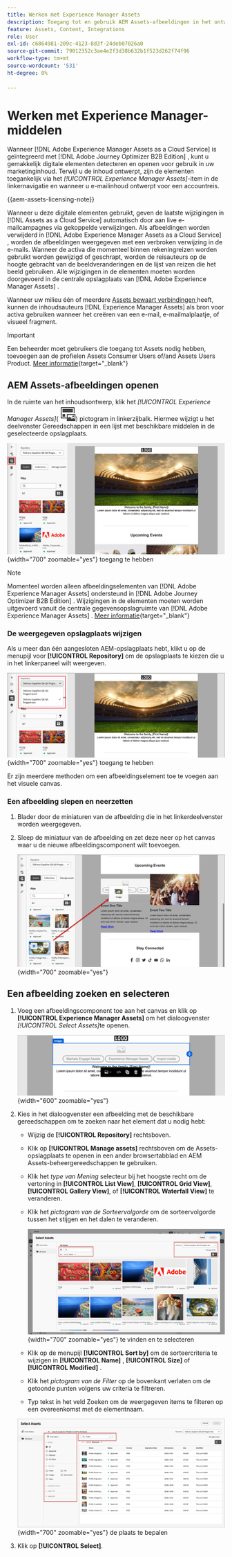 ```yaml
---
title: Werken met Experience Manager Assets
description: Toegang tot en gebruik AEM Assets-afbeeldingen in het ontwerpen van inhoud - wijzigingen bij slepen en neerzetten, zoeken, filteren en synchroniseren worden automatisch doorgevoerd in Journey Optimizer B2B edition.
feature: Assets, Content, Integrations
role: User
exl-id: c6864981-209c-4123-8d3f-24deb07026a0
source-git-commit: 79012352c3ae4e2f3d38b632b1f523d262f74f96
workflow-type: tm+mt
source-wordcount: '531'
ht-degree: 0%

---
```


# Werken met Experience Manager-middelen

Wanneer [!DNL Adobe Experience Manager Assets as a Cloud Service] is geïntegreerd met [!DNL Adobe Journey Optimizer B2B Edition] , kunt u gemakkelijk digitale elementen detecteren en openen voor gebruik in uw marketinginhoud. Terwijl u de inhoud ontwerpt, zijn de elementen toegankelijk via het _[!UICONTROL Experience Manager Assets]_-item in de linkernavigatie en wanneer u e-mailinhoud ontwerpt voor een accountreis.

{{aem-assets-licensing-note}}

Wanneer u deze digitale elementen gebruikt, geven de laatste wijzigingen in [!DNL Assets as a Cloud Service] automatisch door aan live e-mailcampagnes via gekoppelde verwijzingen. Als afbeeldingen worden verwijderd in [!DNL Adobe Experience Manager Assets as a Cloud Service] , worden de afbeeldingen weergegeven met een verbroken verwijzing in de e-mails. Wanneer de activa die momenteel binnen rekeningreizen worden gebruikt worden gewijzigd of geschrapt, worden de reisauteurs op de hoogte gebracht van de beeldveranderingen en de lijst van reizen die het beeld gebruiken. Alle wijzigingen in de elementen moeten worden doorgevoerd in de centrale opslagplaats van [!DNL Adobe Experience Manager Assets] .

Wanneer uw milieu één of meerdere [ Assets bewaart verbindingen ](../admin/configure-aem-repositories.md) heeft, kunnen de inhoudsauteurs [!DNL Experience Manager Assets] als bron voor activa gebruiken wanneer het creëren van een e-mail, e-mailmalplaatje, of visueel fragment.

>[!IMPORTANT]
>
>Een beheerder moet gebruikers die toegang tot Assets nodig hebben, toevoegen aan de profielen Assets Consumer Users of/and Assets Users Product. [Meer informatie](https://experienceleague.adobe.com/en/docs/experience-manager-cloud-service/content/security/ims-support#managing-products-and-user-access-in-admin-console){target="_blank"}

## AEM Assets-afbeeldingen openen

In de ruimte van het inhoudsontwerp, klik het _[!UICONTROL Experience Manager Assets]_( ![ pictogram van Experience Manager Assets ](../../assets/do-not-localize/icon-assets-aem.svg)) pictogram in linkerzijbalk. Hiermee wijzigt u het deelvenster Gereedschappen in een lijst met beschikbare middelen in de geselecteerde opslagplaats.

![ klik het de selecteurspictogram van Assets om tot de beeldactiva ](./assets/content-assets-selector-aem-assets.png){width="700" zoomable="yes"} toegang te hebben

>[!NOTE]
>
>Momenteel worden alleen afbeeldingselementen van [!DNL Adobe Experience Manager Assets] ondersteund in [!DNL Adobe Journey Optimizer B2B Edition] . Wijzigingen in de elementen moeten worden uitgevoerd vanuit de centrale gegevensopslagruimte van [!DNL Adobe Experience Manager Assets] . [Meer informatie](https://experienceleague.adobe.com/en/docs/experience-manager-cloud-service/content/assets/manage/manage-digital-assets){target="_blank"}

### De weergegeven opslagplaats wijzigen

Als u meer dan één aangesloten AEM-opslagplaats hebt, klikt u op de menupijl voor **[!UICONTROL Repository]** om de opslagplaats te kiezen die u in het linkerpaneel wilt weergeven.

![ kies een bewaarplaats van AEM Assets om tot de beeldactiva ](./assets/content-assets-selector-aem-repo.png){width="700" zoomable="yes"} toegang te hebben

Er zijn meerdere methoden om een afbeeldingselement toe te voegen aan het visuele canvas.

### Een afbeelding slepen en neerzetten

1. Blader door de miniaturen van de afbeelding die in het linkerdeelvenster worden weergegeven.

1. Sleep de miniatuur van de afbeelding en zet deze neer op het canvas waar u de nieuwe afbeeldingscomponent wilt toevoegen.

   ![ belemmering en laat vallen een beeldactiva ](./assets/content-drag-drop-image-aem-assets.png){width="700" zoomable="yes"}

## Een afbeelding zoeken en selecteren

1. Voeg een afbeeldingscomponent toe aan het canvas en klik op **[!UICONTROL Experience Manager Assets]** om het dialoogvenster _[!UICONTROL Select Assets]_&#x200B;te openen.

   ![ selecteer een activa voor de beeldcomponent ](./assets/content-image-component-empty.png){width="600" zoomable="yes"}

1. Kies in het dialoogvenster een afbeelding met de beschikbare gereedschappen om te zoeken naar het element dat u nodig hebt:

   * Wijzig de **[!UICONTROL Repository]** rechtsboven.

   * Klik op **[!UICONTROL Manage assets]** rechtsboven om de Assets-opslagplaats te openen in een ander browsertabblad en AEM Assets-beheergereedschappen te gebruiken.

   * Klik het _type van Mening_ selecteur bij het hoogste recht om de vertoning in **[!UICONTROL List View]**, **[!UICONTROL Grid View]**, **[!UICONTROL Gallery View]**, of **[!UICONTROL Waterfall View]** te veranderen.

   * Klik het _pictogram van de Sorteervolgorde_ om de sorteervolgorde tussen het stijgen en het dalen te veranderen.

     ![ hulpmiddelen van het Gebruik in de Uitgezochte dialoog van Assets om een beeldactiva ](./assets/content-select-assets-dialog-aem.png){width="700" zoomable="yes"} te vinden en te selecteren

   * Klik op de menupijl **[!UICONTROL Sort by]** om de sorteercriteria te wijzigen in **[!UICONTROL Name]** , **[!UICONTROL Size]** of **[!UICONTROL Modified]** .

   * Klik het _pictogram van de Filter_ op de bovenkant verlaten om de getoonde punten volgens uw criteria te filtreren.

   * Typ tekst in het veld Zoeken om de weergegeven items te filteren op een overeenkomst met de elementnaam.

   ![ Gebruik de filters en het onderzoeksgebied om van de activa ](./assets/content-select-assets-dialog-aem-filter.png){width="700" zoomable="yes"} de plaats te bepalen

1. Klik op **[!UICONTROL Select]**.
<!-- 

## Upload assets

To import files to Assets as a Cloud Service, you first need to browse or create the folder to be used for storage. You can then import an asset and add it to your email content. After assets are uploaded, you can [use the image assets as you author content](./assets-overview.md#add-assets-to-your-content).

1. While authoring your content in the email designer, drag an image element into the canvas. 

   The properties on the right reflect the image element selection. 

1. Click **[!UICONTROL Import media]** to open the _[!UICONTROL Upload image]_ dialog.

1. If your file system is open to your image file, drag and drop the file on the box in the dialog.

   ![Upload image file to Assets repository](./assets/email-designer-image-upload.png){width="700" zoomable="yes"}

   You can also click the **[!UICONTROL Select a file from your computer]** link and use your file system to locate and select the image file. Click Open and the image file is displayed in the box.

1. Click **[!UICONTROL Import]**.
-->
